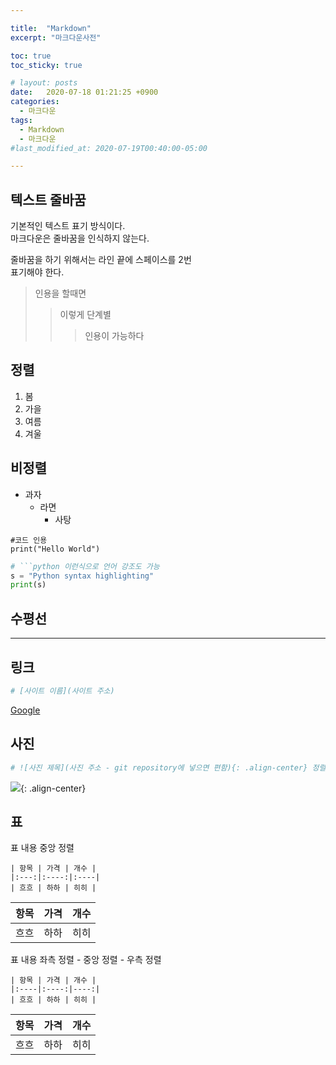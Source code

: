```yaml
---

title:  "Markdown"
excerpt: "마크다운사전"

toc: true
toc_sticky: true

# layout: posts
date:   2020-07-18 01:21:25 +0900
categories: 
  - 마크다운
tags: 
  - Markdown
  - 마크다운
#last_modified_at: 2020-07-19T00:40:00-05:00

---
```


## 텍스트 줄바꿈
기본적인 텍스트 표기 방식이다.  
마크다운은 줄바꿈을 인식하지 않는다.  

줄바꿈을 하기 위해서는 라인 끝에 스페이스를 2번  
표기해야 한다.

> 인용을 할때면 
>> 이렇게 단계별
>>> 인용이 가능하다

## 정렬
1. 봄
2. 가을
3. 여름
4. 겨울

## 비정렬
* 과자
  * 라면 
    * 사탕

```
#코드 인용
print("Hello World")
```

```python
# ```python 이런식으로 언어 강조도 가능
s = "Python syntax highlighting"
print(s)
```

## 수평선
*** 

## 링크
```python
# [사이트 이름](사이트 주소)
```

[Google](https://google.com)

## 사진

```python
# ![사진 제목](사진 주소 - git repository에 넣으면 편함){: .align-center} 정렬도 가능
```

![](https://giblesdeepmind.github.io/assets/images/testimages/jjanggu.jpg){: .align-center}


## 표

표 내용 중앙 정렬
```
| 항목 | 가격 | 개수 |
|:---:|:----:|:----|
| 흐흐 | 하하 | 히히 |
```

| 항목 | 가격 | 개수 |
|:---:|:----:|:----|
| 흐흐 | 하하 | 히히 |

표 내용 좌측 정렬 - 중앙 정렬 - 우측 정렬
```
| 항목 | 가격 | 개수 |
|:----|:----:|----:|
| 흐흐 | 하하 | 히히 |
```

| 항목 | 가격 | 개수 |
|:----|:----:|----:|
| 흐흐 | 하하 | 히히 |

